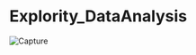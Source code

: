 # Explority_DataAnalysis
![Capture](https://user-images.githubusercontent.com/57948776/173612198-d293d94d-9098-4113-971f-9c282738bb32.JPG)






